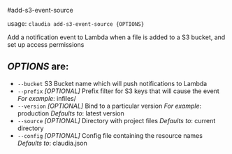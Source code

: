 #add-s3-event-source

usage: `claudia add-s3-event-source {OPTIONS}`

Add a notification event to Lambda when a file is added to a S3 bucket, and set up access permissions

## _OPTIONS_ are:

*  `--bucket` S3 Bucket name which will push notifications to Lambda
*  `--prefix` _[OPTIONAL]_ Prefix filter for S3 keys that will cause the event
  _For example_: infiles/
*  `--version` _[OPTIONAL]_ Bind to a particular version
  _For example_: production
  _Defaults to_: latest version
*  `--source` _[OPTIONAL]_ Directory with project files
  _Defaults to_: current directory
*  `--config` _[OPTIONAL]_ Config file containing the resource names
  _Defaults to_: claudia.json
